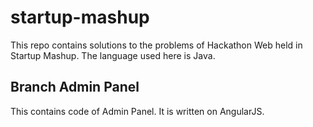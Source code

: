 # startup-mashup
This repo contains solutions to the problems of Hackathon Web held in Startup Mashup. The language used here is Java.

## Branch Admin Panel
This contains code of Admin Panel.
It is written on AngularJS.
